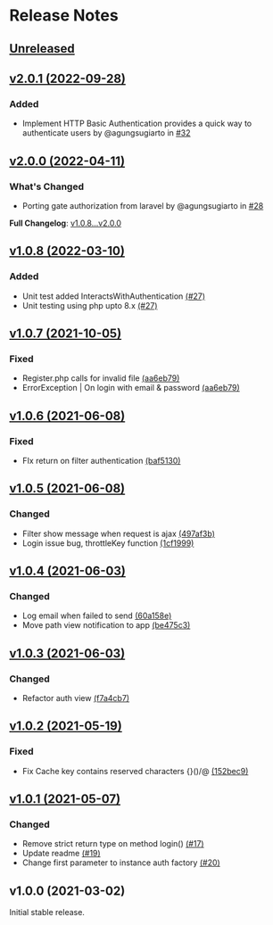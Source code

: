 # Release Notes

## [Unreleased](https://github.com/agungsugiarto/codeigniter4-authentication/compare/v2.0.1...2.x)

## [v2.0.1 (2022-09-28)](https://github.com/agungsugiarto/codeigniter4-authentication/compare/v2.0.0...v2.0.1)
### Added
* Implement HTTP Basic Authentication provides a quick way to authenticate users by @agungsugiarto in [#32](https://github.com/agungsugiarto/codeigniter4-authentication/pull/32)

## [v2.0.0 (2022-04-11)](https://github.com/agungsugiarto/codeigniter4-authentication/compare/v1.0.8...v2.0.0)
### What's Changed
* Porting gate authorization from laravel by @agungsugiarto in [#28](https://github.com/agungsugiarto/codeigniter4-authentication/pull/28)

**Full Changelog**: [v1.0.8...v2.0.0](https://github.com/agungsugiarto/codeigniter4-authentication/compare/v1.0.8...v2.0.0)

## [v1.0.8 (2022-03-10)](https://github.com/agungsugiarto/codeigniter4-authentication/compare/v1.0.7...v1.0.8)

### Added
- Unit test added InteractsWithAuthentication [(#27)](https://github.com/agungsugiarto/codeigniter4-authentication/pull/27)
- Unit testing using php upto 8.x [(#27)](https://github.com/agungsugiarto/codeigniter4-authentication/pull/27)
## [v1.0.7 (2021-10-05)](https://github.com/agungsugiarto/codeigniter4-authentication/compare/v1.0.6...v1.0.7)

### Fixed
- Register.php calls for invalid file [(aa6eb79)](https://github.com/agungsugiarto/codeigniter4-authentication/commit/aa6eb799dda140a11aa5cfd5352f0cb58635e87c)
- ErrorException | On login with email & password [(aa6eb79)](https://github.com/agungsugiarto/codeigniter4-authentication/commit/aa6eb799dda140a11aa5cfd5352f0cb58635e87c)

## [v1.0.6 (2021-06-08)](https://github.com/agungsugiarto/codeigniter4-authentication/compare/v1.0.5...v1.0.6)

### Fixed
- FIx return on filter authentication [(baf5130)](https://github.com/agungsugiarto/codeigniter4-authentication/commit/baf513071b0c31ec78bfecaab0f0309da2e70830)

## [v1.0.5 (2021-06-08)](https://github.com/agungsugiarto/codeigniter4-authentication/compare/v1.0.4...v1.0.5)

### Changed
- Filter show message when request is ajax [(497af3b)](https://github.com/agungsugiarto/codeigniter4-authentication/commit/497af3be8fc9e922b8cfe22ccc49a4e682ae31f7)
- Login issue bug, throttleKey function [(1cf1999)](https://github.com/agungsugiarto/codeigniter4-authentication/commit/1cf19994dc4b8e3b93dbcbc685888182987317dc)

## [v1.0.4 (2021-06-03)](https://github.com/agungsugiarto/codeigniter4-authentication/compare/v1.0.3...v1.0.4)

### Changed
- Log email when failed to send [(60a158e)](https://github.com/agungsugiarto/codeigniter4-authentication/commit/60a158e28152b60a4446ee21bed8e1282b16f3e5)
- Move path view notification to app [(be475c3)](https://github.com/agungsugiarto/codeigniter4-authentication/commit/be475c3d337a8e2756cddc92270f848e32c5795a)

## [v1.0.3 (2021-06-03)](https://github.com/agungsugiarto/codeigniter4-authentication/compare/v1.0.2...v1.0.3)

### Changed
- Refactor auth view [(f7a4cb7)](https://github.com/agungsugiarto/codeigniter4-authentication/commit/f7a4cb7e3f7c75599225a9c182e258f478a2f32d)

## [v1.0.2 (2021-05-19)](https://github.com/agungsugiarto/codeigniter4-authentication/compare/v1.0.1...v1.0.2)

### Fixed
- Fix Cache key contains reserved characters {}()/\@ [(152bec9)](https://github.com/agungsugiarto/codeigniter4-authentication/commit/152bec9577dc1978ad80abd2fcbce4de7af2c244)
## [v1.0.1 (2021-05-07)](https://github.com/agungsugiarto/codeigniter4-authentication/compare/v1.0.0...v1.0.1)

### Changed
- Remove strict return type on method login() [(#17)](https://github.com/agungsugiarto/codeigniter4-authentication/pull/17)
- Update readme [(#19)](https://github.com/agungsugiarto/codeigniter4-authentication/pull/19)
- Change first parameter to instance auth factory [(#20)](https://github.com/agungsugiarto/codeigniter4-authentication/pull/20)

## v1.0.0 (2021-03-02)

Initial stable release.